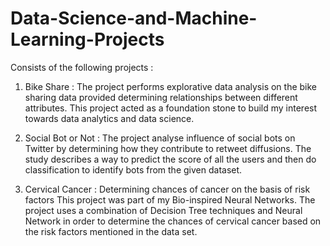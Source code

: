 # Data-Science-and-Machine-Learning-Projects

Consists of the following projects : 

  1. Bike Share : 
      The project performs explorative data analysis on the bike sharing data
      provided determining relationships between different attributes. This project acted as a foundation stone to build my interest towards data analytics and data science.
      
  2. Social Bot or Not : 
      The project analyse influence of social bots on Twitter by determining how they contribute to retweet diffusions. The study describes a way to predict the score of all the         users and then do classification to identify bots from the given dataset.
      
  3. Cervical Cancer : Determining chances of cancer on the basis of risk factors
      This project was part of my Bio-inspired Neural Networks. The project uses a
      combination of Decision Tree techniques and Neural Network in order to determine the chances of cervical cancer based on the risk factors mentioned in the data set.
